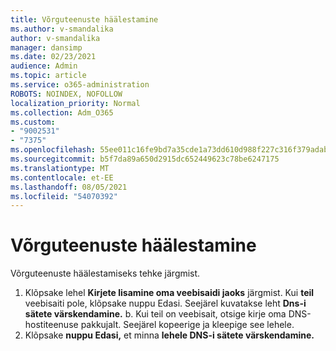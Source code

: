 ```yaml
---
title: Võrguteenuste häälestamine
ms.author: v-smandalika
author: v-smandalika
manager: dansimp
ms.date: 02/23/2021
audience: Admin
ms.topic: article
ms.service: o365-administration
ROBOTS: NOINDEX, NOFOLLOW
localization_priority: Normal
ms.collection: Adm_O365
ms.custom:
- "9002531"
- "7375"
ms.openlocfilehash: 55ee011c16fe9bd7a35cde1a73dd610d988f227c316f379adab0483973ab903d
ms.sourcegitcommit: b5f7da89a650d2915dc652449623c78be6247175
ms.translationtype: MT
ms.contentlocale: et-EE
ms.lasthandoff: 08/05/2021
ms.locfileid: "54070392"
---
```

# <a name="set-up-online-services"></a>Võrguteenuste häälestamine

Võrguteenuste häälestamiseks tehke järgmist.

1. Klõpsake lehel **Kirjete lisamine oma veebisaidi jaoks** järgmist. Kui **teil** veebisaiti pole, klõpsake nuppu Edasi. Seejärel kuvatakse leht **Dns-i sätete värskendamine.**
    b. Kui teil on veebisait, otsige kirje oma DNS-hostiteenuse pakkujalt. Seejärel kopeerige ja kleepige see lehele.
2. Klõpsake **nuppu Edasi,** et minna **lehele DNS-i sätete värskendamine.**